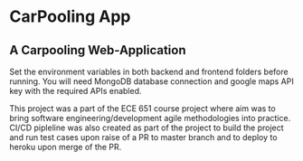 # CarPooling App
## A Carpooling Web-Application

Set the environment variables in both backend and frontend folders before running. You will need MongoDB database connection and google maps API key with the required APIs enabled.

This project was a part of the ECE 651 course project where aim was to bring software engineering/development agile methodologies into practice. CI/CD pipleline was also created as part of the project to build the project and run test cases upon raise of a PR to master branch and to deploy to heroku upon merge of the PR.
